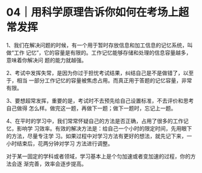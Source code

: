 # 04｜用科学原理告诉你如何在考场上超常发挥

1、我们在解决问题的时候，有一个用于暂时存放信息和加工信息的记忆系统，叫做“工作 记忆”，它的容量是有限的。工作记忆能够存储和处理的信息容量越多，意味着你解决问 题的能力就越强。

2、考试中发挥失常，是因为你过于担忧考试结果，纠结自己是不是做错了，以至于，相当 一部分工作记忆的容量被焦虑占用。而真正用于答题的记忆容量，非常有限。 

3、要想超常发挥，重要的是，考试时不去预先给自己设置标准，不去评价和思考自己做得 怎么样。做完这一题，再做下一题；做下一题时，忘记上一题。 

4、在平时的学习中，我们常常怀疑自己的方法是否正确，占用了很多的工作记忆，影响学 习效率。有效的解决方法是：给自己一个小时的限定时间，先用眼下的方法，尽量专注学 习。如果过程中对学习方法有更好的想法，就先记下来，一小时结束后，花两分钟对学习 方法进行调整。

 对于某一固定的学科或者领域，学习基本上是个匀加速或者变加速的过程，你的方法会逐 渐完善，效率会逐步提高。